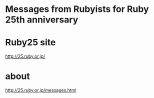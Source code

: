 # Messages from Rubyists for Ruby 25th anniversary

# Ruby25 site

http://25.ruby.or.jp/

# about

http://25.ruby.or.jp/messages.html
